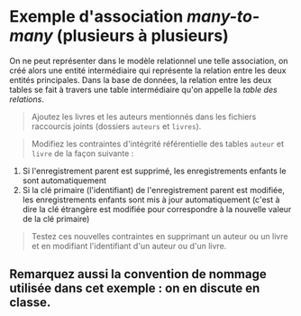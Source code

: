 # Exemple d'association *many-to-many* (plusieurs à plusieurs)
On ne peut représenter dans le modèle relationnel une telle association, on créé alors une entité intermédiaire qui représente la relation entre les deux entités principales.
Dans la base de données, la relation entre les deux tables se fait à travers une table intermédiaire qu'on appelle la *table des relations*.

>Ajoutez les livres et les auteurs mentionnés dans les fichiers raccourcis joints (dossiers `auteurs` et `livres`).

>Modifiez les contraintes d'intégrité référentielle des tables `auteur` et `livre` de la façon suivante : 
1. Si l'enregistrement parent est supprimé, les enregistrements enfants le sont automatiquement
2. Si la clé primaire (l'identifiant) de l'enregistrement parent est modifiée, les enregistrements enfants sont mis à jour automatiquement (c'est à dire la clé étrangère est modifiée pour correspondre à la nouvelle valeur de la clé primaire)

>Testez ces nouvelles contraintes en supprimant un auteur ou un livre et en modifiant l'identifiant d'un auteur ou d'un livre.

## Remarquez aussi la convention de nommage utilisée dans cet exemple : on en discute en classe.